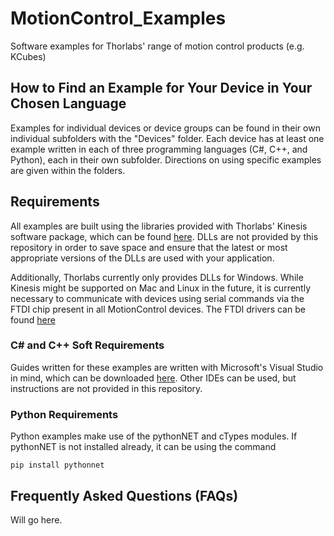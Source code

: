 # MotionControl_Examples
Software examples for Thorlabs'  range of motion control products (e.g. KCubes)

## How to Find an Example for Your Device in Your Chosen Language

Examples for individual devices or device groups can be found in their own individual subfolders with the "Devices" folder. Each device has at least one example written in each of three programming languages (C#, C++, and Python), each in their own subfolder. Directions on using specific examples are given within the folders.

## Requirements

All examples are built using the libraries provided with Thorlabs' Kinesis software package, which can be found [here](https://www.thorlabs.com/software_pages/ViewSoftwarePage.cfm?Code=Motion_Control&viewtab=0). DLLs are not provided by this repository in order to save space and ensure that the latest or most appropriate versions of the DLLs are used with your application.

Additionally, Thorlabs currently only provides DLLs for Windows. While Kinesis might be supported on Mac and Linux in the future, it is currently necessary to communicate with devices using serial commands via the FTDI chip present in all MotionControl devices. The FTDI drivers can be found [here](https://ftdichip.com/drivers/d2xx-drivers/)

### C\# and C++ Soft Requirements

Guides written for these examples are written with Microsoft's Visual Studio in mind, which can be downloaded [here](https://visualstudio.microsoft.com/).
Other IDEs can be used, but instructions are not provided in this repository.

### Python Requirements

Python examples make use of the pythonNET and cTypes modules. If pythonNET is not installed already, it can be using the command

```
pip install pythonnet
```

## Frequently Asked Questions (FAQs)

Will go here.